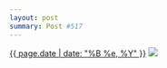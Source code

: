 ```yaml
---
layout: post
summary: Post #517
---
```


<p>
  <time><a href="/517">{{ page.date | date: "%B %e, %Y" }}</a></time>
  <a href="/517"><img src="{{ site.assets_url }}/517-640.jpg" srcset="{{ site.assets_url }}/517-320.jpg 320w, {{ site.assets_url }}/517-640.jpg 640w, {{ site.assets_url }}/517-960.jpg 960w, {{ site.assets_url }}/517-1280.jpg 1280w" sizes="(min-width: 700px) 50vw, calc(100vw - 2rem)" /></a>
</p>
